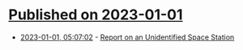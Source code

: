 # [Published on 2023-01-01](index.md)

* [2023-01-01, 05:07:02](https://news.ycombinator.com/item?id=34203778) - [Report on an Unidentified Space Station](http://geosci.uchicago.edu/~kite/doc/roauss.htm)
